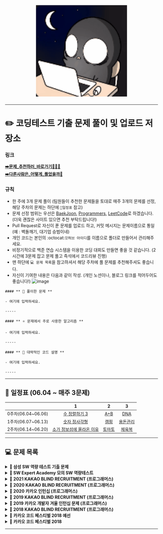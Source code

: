 <!-- 
## **공지📢** 

```
라벨🏷️ 권한이 없어서 사용을 못하고 계신다는 의견이 있던데 다른분도 PR 올리실 때 라벨🏷️ 사용이 안된다면 저에게 알려주세요!
```
<h1 align="center"> <img src="https://user-images.githubusercontent.com/55871242/121137474-a2049100-c871-11eb-85a3-ff381eb7cf1d.png"> </h1>

-----
-->
<h1 align="center"> <img src="https://github.com/Heongilee/CodingTestStudy/blob/master/assets/black.gif?raw=true" width=300 height=300> </h1>

-----

# ✏️ **코딩테스트 기출 문제 풀이 및 업로드 저장소**

### **링크**
[**➡️문제_추천하러_바로가기🙋🏻‍♂️**](https://github.com/Heongilee/CodingTestStudy/discussions)   
[**➡️다른사람은_어떻게_풀었을까🤔**](https://github.com/Heongilee/CodingTestStudy/pulls?q=is%3Apr+is%3Aclosed)


### **규칙**
* 한 주에 3개 문제 풀이 (팀원들이 추천한 문제들을 토대로 매주 3개의 문제를 선정, 해당 주차의 문제는 하단에 `📅일정표` 참고) 
* 문제 선정 범위는 우선은 [BaekJoon](https://www.acmicpc.net/), [Programmers](https://programmers.co.kr/learn/challenges?tab=all_challenges), [LeetCode](https://leetcode.com/)로 하겠습니다. (더욱 괜찮은 사이트 있으면 추천 부탁드립니다!)
* Pull Request로 자신이 푼 문제를 업로드 하고, 커밋 메시지는 문제이름으로 통일 (예 : 벽돌깨기, 대기업 승범이네)
* 개인 코드는 본인의 :octocat:`깃허브 아이디`를 이름으로 폴더로 만들어서 관리해주세요.
* 비정기적으로 백준 연습 시스템을 이용한 코딩 대회도 만들면 좋을 것 같습니다. (2시간에 3문제 잡고 문제 풀고 즉석에서 코드리뷰 진행)
* 맨 하단에 `💻 문제 목록`을 참고하셔서 해당 주차에 풀 문제를 추천해주셔도 좋습니다.
* 자신이 기여한 내용은 다음과 같이 작성. (개인 노션이나, 블로그 링크를 적어두어도 좋습니다!)
![image](https://user-images.githubusercontent.com/55871242/120601174-95a0c280-c484-11eb-8d9c-6e42cbe1fbb4.png)
```
#### ** 📘 풀이한 문제 **

- 여기에 입력하세요.

-----

#### ** ⭐ 문제에서 주로 사용한 알고리즘 **

- 여기에 입력하세요.

-----

#### ** 📜 대략적인 코드 설명 **

- 여기에 입력하세요.

-----
```

-----

## **📅 일정표 (06.04 ~ 매주 3문제)**
| |1|2|3|
|:-:|:-:|:-:|:-:|
|0주차(06.04~06.06)|[수 정렬하기 3](https://www.acmicpc.net/problem/10989)|[A+B](https://www.acmicpc.net/problem/1000)|[DNA](https://www.acmicpc.net/problem/1969)|
|1주차(06.07~06.13)|[숫자 정사각형](https://www.acmicpc.net/problem/1051)|[캠핑](https://www.acmicpc.net/problem/4796)|[용돈관리](https://www.acmicpc.net/problem/6236)|
|2주차(06.14~06.20)|[소가 정보섬에 올라온 이유](https://www.acmicpc.net/problem/17128)|[토마토](https://www.acmicpc.net/problem/7569)|[체육복](https://programmers.co.kr/learn/courses/30/lessons/42862)|

-----
## **💻 문제 목록**

<details markdown="1">
<summary><strong>📄 삼성 SW 역량 테스트 기출 문제</strong></summary>

| 문제 번호 |      제목       |                  URL                  |
| :-------: | :-------------: | :-----------------------------------: | 
|   13460   |   구슬 탈출 2   | https://www.acmicpc.net/problem/13460 |  
|   12100   |   2048(Easy)    | https://www.acmicpc.net/problem/12100 |  
|   3190    |       뱀        | https://www.acmicpc.net/problem/3190  |   
|   13458   |    시험 감독    | https://www.acmicpc.net/problem/13458 |    
|   14499   |  주사위 굴리기  | https://www.acmicpc.net/problem/14499 |   
|   14500   |   테트로미노    | https://www.acmicpc.net/problem/14500 |   
|   14501   |      퇴사       | https://www.acmicpc.net/problem/14501 |   
|   14502   |     연구소      | https://www.acmicpc.net/problem/14502 |  
|   14503   |   로봇 청소기   | https://www.acmicpc.net/problem/14503 |    
|   14888   | 연산자 끼워넣기 | https://www.acmicpc.net/problem/14888 |  
|   14889   | 스타트와 링크 | https://www.acmicpc.net/problem/14889 |    
|   14890   | 경사로 | https://www.acmicpc.net/problem/14890 |    
|   14891   | 톱니바퀴 | https://www.acmicpc.net/problem/14891 |  
|   15683   | 감시 | https://www.acmicpc.net/problem/15683	 |   
|   15684   | 사다리 조작 | https://www.acmicpc.net/problem/15684 |    
|   15685   | 드래곤 커브 | https://www.acmicpc.net/problem/15685 |  
|   15686   | 치킨 배달 | https://www.acmicpc.net/problem/15686 |    
|   5373   | 큐빙 | https://www.acmicpc.net/problem/5373 |   
|   16234   | 인구 이동 | https://www.acmicpc.net/problem/16234 |   
|   16235   | 나무 재테크 | https://www.acmicpc.net/problem/16235 |    
|   16236   | 아기 상어 | https://www.acmicpc.net/problem/16236 |   
|   17144   | 미세먼지 안녕! | https://www.acmicpc.net/problem/17144 |    
|   17143   | 낚시왕 | https://www.acmicpc.net/problem/17143 |     
|   17140   | 이차원 배열과 연산 | https://www.acmicpc.net/problem/17140 |   
|   17142   | 연구소 3 | https://www.acmicpc.net/problem/17142 |    
|   17779   | 게리맨더링 2 | https://www.acmicpc.net/problem/17779 |    
|   17837   | 새로운 게임 2 | https://www.acmicpc.net/problem/17837 |   
|   17822   | 원판 돌리기 | https://www.acmicpc.net/problem/17822 |     
|   17825   | 주사위 윷놀이 | https://www.acmicpc.net/problem/17825 |   
|   19235   | 모노미노도미노 | https://www.acmicpc.net/problem/19235 |    
|   20061   | 모노미노도미노 2 | https://www.acmicpc.net/problem/20061 |   
|   19236   | 청소년 상어 | https://www.acmicpc.net/problem/19236 |   
|   19237   | 어른 상어 | https://www.acmicpc.net/problem/19237 |   
|   19238   | 스타트 택시 | https://www.acmicpc.net/problem/19238 |    
|   20055   | 컨베이어 벨트 위의 로봇 | https://www.acmicpc.net/problem/20055 |    
|   20056   | 마법사 상어와 파이어볼 | https://www.acmicpc.net/problem/20056 |    
|   20057   | 마법사 상어와 토네이도 | https://www.acmicpc.net/problem/20057 |    
|   20058   | 마법사 상어와 파이어스톰 | https://www.acmicpc.net/problem/20058 |    
------
</details>

<details markdown="1">
<summary><strong>📄 SW Expert Academy 모의 SW 역량테스트 </strong></summary>

| 문제 번호 |         제목         |                             URL                              | 
| :-------: | :------------------: | :----------------------------------------------------------: | 
|   1949    |     등산로 조성      | [클릭](https://swexpertacademy.com/main/code/problem/problemDetail.do?contestProbId=AV5PoOKKAPIDFAUq) |  
|   1953    |     탈주범 검거      | [클릭](https://swexpertacademy.com/main/code/problem/problemDetail.do?contestProbId=AV5PpLlKAQ4DFAUq) |   
|   2105    |     디저트 카페      | [클릭](https://swexpertacademy.com/main/code/problem/problemDetail.do?contestProbId=AV5VwAr6APYDFAWu) |   
|   2112    |      보호 필름       | [클릭](https://swexpertacademy.com/main/code/problem/problemDetail.do?contestProbId=AV5V1SYKAaUDFAWu) |    
|   2117    |    홈 방범 서비스    | [클릭](https://swexpertacademy.com/main/code/problem/problemDetail.do?contestProbId=AV5V61LqAf8DFAWu) |    
|   2382    |     미생물 격리      | [클릭](https://swexpertacademy.com/main/code/problem/problemDetail.do?contestProbId=AV597vbqAH0DFAVl) |    
|   2383    |    점심 식사시간     | [클릭](https://swexpertacademy.com/main/code/problem/problemDetail.do?contestProbId=AV5-BEE6AK0DFAVl) |  
|   4013    |     특이한 자석      | [클릭](https://swexpertacademy.com/main/code/problem/problemDetail.do?contestProbId=AWIeV9sKkcoDFAVH) |     
|   4014    |     활주로 건설      | [클릭](https://swexpertacademy.com/main/code/problem/problemDetail.do?contestProbId=AWIeW7FakkUDFAVH) |    
|   5644    |      무선 충전       | [클릭](https://swexpertacademy.com/main/code/problem/problemDetail.do?contestProbId=AWXRDL1aeugDFAUo) |    
|   5648    | 원자 소멸 시뮬레이션 | [클릭](https://swexpertacademy.com/main/code/problem/problemDetail.do?contestProbId=AWXRFInKex8DFAUo) |  
|   5650    |      핀볼 게임       | [클릭](https://swexpertacademy.com/main/code/problem/problemDetail.do?contestProbId=AWXRF8s6ezEDFAUo) |   
|   5653    |     줄기세포배양     | [클릭](https://swexpertacademy.com/main/code/problem/problemDetail.do?contestProbId=AWXRJ8EKe48DFAUo) |   
|   5656    |      벽돌 깨기       | [클릭](https://swexpertacademy.com/main/code/problem/problemDetail.do?contestProbId=AWXRQm6qfL0DFAUo) |   
|   5658    |  보물상자 비밀번호   | [클릭](https://swexpertacademy.com/main/code/problem/problemDetail.do?contestProbId=AWXRUN9KfZ8DFAUo) |   

------
</details>

<details markdown="1">
<summary><strong>📄 2021 KAKAO BLIND RECRUITMENT (프로그래머스)</summary></strong>

|      문제      | 레벨 |                           URL                            | 
| :------------: | :--: | :------------------------------------------------------: |
|  신규 아이디 추천   |  1   | https://programmers.co.kr/learn/courses/30/lessons/72410 |   
|   메뉴 리뉴얼   |  2   | https://programmers.co.kr/learn/courses/30/lessons/72411 |     
|  순위 검색     |  2   | https://programmers.co.kr/learn/courses/30/lessons/72412 |   
| 합승 택시 요금 |  3   | https://programmers.co.kr/learn/courses/30/lessons/72413 |    
|   광고 삽입   |  3   | https://programmers.co.kr/learn/courses/30/lessons/72414 |  
| 카드 짝 맞추기  |  3   | https://programmers.co.kr/learn/courses/30/lessons/72415 |  
|   매출 하락 최소화    |  4   | https://programmers.co.kr/learn/courses/30/lessons/72416 |    

------
</details>


<details markdown="1">
<summary><strong>📄 2020 KAKAO BLIND RECRUITMENT (프로그래머스)</summary></strong>

|      문제      | 레벨 |                           URL                            | 
| :------------: | :--: | :------------------------------------------------------: |
|  문자열 압축   |  2   | https://programmers.co.kr/learn/courses/30/lessons/60057 |   
|   괄호 변환    |  2   | https://programmers.co.kr/learn/courses/30/lessons/60058 |     
| 자물쇠와 열쇠  |  3   | https://programmers.co.kr/learn/courses/30/lessons/60059 |   
| 기둥과 보 설치 |  3   | https://programmers.co.kr/learn/courses/30/lessons/60061 |    
|   외벽 점검    |  3   | https://programmers.co.kr/learn/courses/30/lessons/60062 |  
| 블록 이동하기  |  3   | https://programmers.co.kr/learn/courses/30/lessons/60063 |  
|   가사 검색    |  4   | https://programmers.co.kr/learn/courses/30/lessons/60060 |    

------
</details>


<details markdown="1">
<summary><strong>📄 2020 카카오 인턴십 (프로그래머스)</strong></summary>

|         문제         | 레벨 |                           URL                            | 
| :------------------: | :--: | :------------------------------------------------------: | 
| 키패드 누르기 |  1   | https://programmers.co.kr/learn/courses/30/lessons/67256 |    
|         수식 최대화         |  2   | https://programmers.co.kr/learn/courses/30/lessons/67257 |   
|     보석 쇼핑      |  3   | https://programmers.co.kr/learn/courses/30/lessons/67258 |    
|     경주로 건설     |  3   | https://programmers.co.kr/learn/courses/30/lessons/67259 |  
|   동굴 탐험    |  4   | https://programmers.co.kr/learn/courses/30/lessons/67260 |    

------
</details>



<details markdown="1">
<summary><strong>📄 2019 KAKAO BLIND RECRUITMENT (프로그래머스)</summary></strong>

|      문제      | 레벨 |                           URL                            | 
| :------------: | :--: | :------------------------------------------------------: |
|  실패율   |  1   | https://programmers.co.kr/learn/courses/30/lessons/42889 |   
|   오픈채팅방    |  2   | https://programmers.co.kr/learn/courses/30/lessons/42888 |     
| 후보키  |  2   | https://programmers.co.kr/learn/courses/30/lessons/42890 |   
| 길 찾기 게임 |  3   | https://programmers.co.kr/learn/courses/30/lessons/42892 |    
|   매칭 점수    |  3   | https://programmers.co.kr/learn/courses/30/lessons/42893 |  
| 무지의 먹방 라이브  |  4   | https://programmers.co.kr/learn/courses/30/lessons/42891 |  
|   블록 게임    |  4   | https://programmers.co.kr/learn/courses/30/lessons/42894 |    

------
</details>


<details markdown="1">
<summary><strong>📄 2019 카카오 개발자 겨울 인턴십 문제 (프로그래머스)</strong></summary>

|         문제         | 레벨 |                           URL                            | 
| :------------------: | :--: | :------------------------------------------------------: | 
| 크레인 인형뽑기 게임 |  1   | https://programmers.co.kr/learn/courses/30/lessons/64061 |    
|         튜플         |  2   | https://programmers.co.kr/learn/courses/30/lessons/64065 |   
|     불량 사용자      |  3   | https://programmers.co.kr/learn/courses/30/lessons/64064 |    
|     호텔 방 배정     |  3   | https://programmers.co.kr/learn/courses/30/lessons/64063 |  
|   징검다리 건너기    |  4   | https://programmers.co.kr/learn/courses/30/lessons/64062 |    

------
</details>

<details markdown="1">
<summary><strong>📄 2018 KAKAO BLIND RECRUITMENT (프로그래머스)</summary></strong>

|      문제      | 레벨 |                           URL                            | 
| :------------: | :--: | :------------------------------------------------------: |
|  [1차] 비밀지도   |  1   | https://programmers.co.kr/learn/courses/30/lessons/17681 |   
|   [1차] 다트 게임    |  1   | https://programmers.co.kr/learn/courses/30/lessons/17682 |     
| [1차] 뉴스 클러스터링  |  2   | https://programmers.co.kr/learn/courses/30/lessons/17677 |   
| [1차] 프렌즈4블록 |  2   | https://programmers.co.kr/learn/courses/30/lessons/17679 |    
|   [1차] 캐시    |  2   | https://programmers.co.kr/learn/courses/30/lessons/17680 |  
| [3차] 방금그곡  |  2   | https://programmers.co.kr/learn/courses/30/lessons/17683 |  
|   [3차] 압축    |  2   | https://programmers.co.kr/learn/courses/30/lessons/17684 |    
|  [3차] 파일명 정렬   |  2   | https://programmers.co.kr/learn/courses/30/lessons/17686 |   
|   [3차] n진수 게임    |  2   | https://programmers.co.kr/learn/courses/30/lessons/17687 |     
| [1차] 추석 트래픽  |  3   | https://programmers.co.kr/learn/courses/30/lessons/17676 |   
| [1차] 셔틀버스 |  3   | https://programmers.co.kr/learn/courses/30/lessons/17678 |    
|   [3차] 자동완성    |  4   | https://programmers.co.kr/learn/courses/30/lessons/17685 |  

------
</details>

<details markdown="1">
<summary><strong>📄 카카오 코드 페스티벌 2018 예선</strong></summary>

| 문제 번호 |   제목    |               URL                | 
| :-------: | :-------: | :------------------------------: | 
|   15953   | 상금 헌터 | http://acmicpc.net/problem/15953 |     
|   15954   |  인형들   | http://acmicpc.net/problem/15954 |   

------
</details>

<details markdown="1">
<summary><strong>📄 카카오 코드 페스티벌 2018</strong></summary>

| 문제 번호 |         제목         |               URL                | 
| :-------: | :------------------: | :------------------------------: |
|   15997   |      승부 예측       | http://acmicpc.net/problem/15997 |    
|   15998   |      카카오머니      | http://acmicpc.net/problem/15998 |    

------
</details>

------
